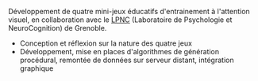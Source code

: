Développement de quatre mini-jeux éducatifs d'entrainement à l'attention visuel, en collaboration avec le [LPNC](https://lpnc.univ-grenoble-alpes.fr/) (Laboratoire de Psychologie et NeuroCognition) de Grenoble.

- Conception et réflexion sur la nature des quatre jeux
- Développement, mise en places d'algorithmes de génération procédural, remontée de données sur serveur distant, intégration graphique
